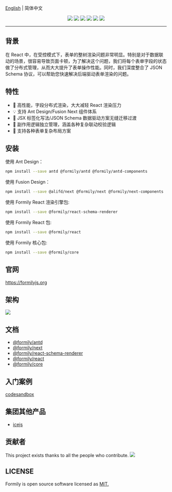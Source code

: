 [English](./README.md) | 简体中文

<p align="center">
<img src="https://img.alicdn.com/tfs/TB1DIpUu7L0gK0jSZFxXXXWHVXa-2500-1200.png">
<a href="https://www.npmjs.com/package/@formily/core"><img src="https://img.shields.io/npm/v/@formily/core.svg"></a>
<a href="https://www.npmjs.com/package/@formily/react"><img src="https://img.shields.io/npm/v/@formily/react.svg"></a>
<a href="https://circleci.com/gh/alibaba/formily"><img src="https://circleci.com/gh/alibaba/formily.svg?style=svg"></a>
<a href="https://standardjs.com"><img src="https://img.shields.io/badge/code_style-standard-brightgreen.svg"></a>
<a href="https://app.netlify.com/sites/formily/deploys"><img src="https://api.netlify.com/api/v1/badges/7145918b-9cb5-47f8-8a42-111969e232ef/deploy-status"/></a>
</p>

---

## 背景

在 React 中，在受控模式下，表单的整树渲染问题非常明显。特别是对于数据联动的场景，很容易导致页面卡顿，为了解决这个问题，我们将每个表单字段的状态做了分布式管理，从而大大提升了表单操作性能。同时，我们深度整合了 JSON Schema 协议，可以帮助您快速解决后端驱动表单渲染的问题。

## 特性

- 🚀 高性能，字段分布式渲染，大大减轻 React 渲染压力
- 💡 支持 Ant Design/Fusion Next 组件体系
- 🎨 JSX 标签化写法/JSON Schema 数据驱动方案无缝迁移过渡
- 🏅 副作用逻辑独立管理，涵盖各种复杂联动校验逻辑
- 🌯 支持各种表单复杂布局方案

## 安装

使用 Ant Design：

```bash
npm install --save antd @formily/antd @formily/antd-components
```

使用 Fusion Design：

```bash
npm install --save @alifd/next @formily/next @formily/next-components
```

使用 Formily React 渲染引擎包:

```bash
npm install --save @formily/react-schema-renderer
```

使用 Formily React 包:

```bash
npm install --save @formily/react
```

使用 Formily 核心包:

```bash
npm install --save @formily/core
```

## 官网

https://formilyjs.org

## 架构

![](https://img.alicdn.com/tfs/TB1BvlRu4D1gK0jSZFsXXbldVXa-1882-1144.png)

## 文档

- [@formily/antd](./packages/antd/README.zh-cn.md)
- [@formily/next](./packages/next/README.zh-cn.md)
- [@formily/react-schema-renderer](./packages/react-schema-renderer/README.zh-cn.md)
- [@formily/react](./packages/react/README.zh-cn.md)
- [@formily/core](./packages/core/README.zh-cn.md)

## 入门案例

[codesandbox](https://codesandbox.io/s/o5up7)

## 集团其他产品

- [icejs](https://github.com/alibaba/ice)

## 贡献者

This project exists thanks to all the people who contribute.
<a href="https://github.com/alibaba/formily/graphs/contributors"><img src="https://opencollective.com/formily/contributors.svg?width=890" /></a>

## LICENSE

Formily is open source software licensed as
[MIT.](https://github.com/alibaba/formily/blob/master/LICENSE.md)
